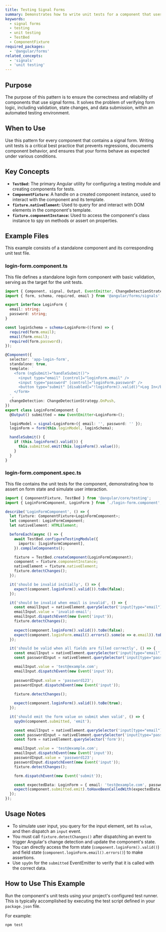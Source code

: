 ```yaml
---
title: Testing Signal Forms
summary: Demonstrates how to write unit tests for a component that uses a signal form, including how to interact with fields and assert on validity and submission.
keywords:
  - signal forms
  - testing
  - unit testing
  - TestBed
  - ComponentFixture
required_packages:
  - '@angular/forms'
related_concepts:
  - 'signals'
  - 'unit testing'
---
```


## Purpose

The purpose of this pattern is to ensure the correctness and reliability of components that use signal forms. It solves the problem of verifying form logic, including validation, state changes, and data submission, within an automated testing environment.

## When to Use

Use this pattern for every component that contains a signal form. Writing unit tests is a critical best practice that prevents regressions, documents component behavior, and ensures that your forms behave as expected under various conditions.

## Key Concepts

- **`TestBed`:** The primary Angular utility for configuring a testing module and creating components for tests.
- **`ComponentFixture`:** A handle on a created component instance, used to interact with the component and its template.
- **`fixture.nativeElement`:** Used to query for and interact with DOM elements in the component's template.
- **`fixture.componentInstance`:** Used to access the component's class instance to spy on methods or assert on properties.

## Example Files

This example consists of a standalone component and its corresponding unit test file.

### login-form.component.ts

This file defines a standalone login form component with basic validation, serving as the target for the unit tests.

```typescript
import { Component, signal, Output, EventEmitter, ChangeDetectionStrategy } from '@angular/core';
import { form, schema, required, email } from '@angular/forms/signals';

export interface LoginForm {
  email: string;
  password: string;
}

const loginSchema = schema<LoginForm>((form) => {
  required(form.email);
  email(form.email);
  required(form.password);
});

@Component({
  selector: 'app-login-form',
  standalone: true,
  template: `
    <form (ngSubmit)="handleSubmit()">
      <input type="email" [control]="loginForm.email" />
      <input type="password" [control]="loginForm.password" />
      <button type="submit" [disabled]="!loginForm().valid()">Log In</button>
    </form>
  `,
  changeDetection: ChangeDetectionStrategy.OnPush,
})
export class LoginFormComponent {
  @Output() submitted = new EventEmitter<LoginForm>();

  loginModel = signal<LoginForm>({ email: '', password: '' });
  loginForm = form(this.loginModel, loginSchema);

  handleSubmit() {
    if (this.loginForm().valid()) {
      this.submitted.emit(this.loginForm().value());
    }
  }
}
```

### login-form.component.spec.ts

This file contains the unit tests for the component, demonstrating how to assert on form state and simulate user interaction.

```typescript
import { ComponentFixture, TestBed } from '@angular/core/testing';
import { LoginFormComponent, LoginForm } from './login-form.component';

describe('LoginFormComponent', () => {
  let fixture: ComponentFixture<LoginFormComponent>;
  let component: LoginFormComponent;
  let nativeElement: HTMLElement;

  beforeEach(async () => {
    await TestBed.configureTestingModule({
      imports: [LoginFormComponent],
    }).compileComponents();

    fixture = TestBed.createComponent(LoginFormComponent);
    component = fixture.componentInstance;
    nativeElement = fixture.nativeElement;
    fixture.detectChanges();
  });

  it('should be invalid initially', () => {
    expect(component.loginForm().valid()).toBe(false);
  });

  it('should be invalid when email is invalid', () => {
    const emailInput = nativeElement.querySelector('input[type="email"]')!;
    emailInput.value = 'invalid-email';
    emailInput.dispatchEvent(new Event('input'));
    fixture.detectChanges();
    
    expect(component.loginForm().valid()).toBe(false);
    expect(component.loginForm.email().errors().some(e => e.email)).toBe(true);
  });

  it('should be valid when all fields are filled correctly', () => {
    const emailInput = nativeElement.querySelector('input[type="email"]')!;
    const passwordInput = nativeElement.querySelector('input[type="password"]')!;

    emailInput.value = 'test@example.com';
    emailInput.dispatchEvent(new Event('input'));
    
    passwordInput.value = 'password123';
    passwordInput.dispatchEvent(new Event('input'));
    
    fixture.detectChanges();

    expect(component.loginForm().valid()).toBe(true);
  });

  it('should emit the form value on submit when valid', () => {
    spyOn(component.submitted, 'emit');

    const emailInput = nativeElement.querySelector('input[type="email"]')!;
    const passwordInput = nativeElement.querySelector('input[type="password"]')!;
    const form = nativeElement.querySelector('form')!;

    emailInput.value = 'test@example.com';
    emailInput.dispatchEvent(new Event('input'));
    passwordInput.value = 'password123';
    passwordInput.dispatchEvent(new Event('input'));
    fixture.detectChanges();

    form.dispatchEvent(new Event('submit'));

    const expectedData: LoginForm = { email: 'test@example.com', password: 'password123' };
    expect(component.submitted.emit).toHaveBeenCalledWith(expectedData);
  });
});
```

## Usage Notes

- To simulate user input, you query for the input element, set its `value`, and then dispatch an `input` event.
- You must call `fixture.detectChanges()` after dispatching an event to trigger Angular's change detection and update the component's state.
- You can directly access the form state (`component.loginForm().valid()`) and field state (`component.loginForm.email().errors()`) to make assertions.
- Use `spyOn` for the `submitted` EventEmitter to verify that it is called with the correct data.

## How to Use This Example

Run the component's unit tests using your project's configured test runner. This is typically accomplished by executing the test script defined in your `package.json` file.

For example:
```bash
npm test
```